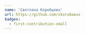 ```yaml
---
name: 'Светлана Коробцева'
url: https://github.com/skorobaeus
badges:
  - first-contribution-small
---
```

